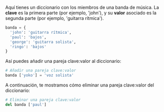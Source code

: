 Aquí tienes un diccionario con los miembros de una banda de música. La **clave** es la primera parte (por ejemplo, 'john'), y su **valor** asociado es la segunda parte (por ejemplo, 'guitarra rítmica').

```python
banda = {
  'john': 'guitarra rítmica',
  'paul': 'bajos',
  'george': 'guitarra solista',
  'ringo': 'bajos'
}
```

Así puedes añadir una pareja clave:valor al diccionario:

```python
# Añadir una pareja clave:valor
banda ['yoko'] = 'voz solista'
```

A continuación, te mostramos cómo eliminar una pareja clave:valor del diccionario:

```python
# Eliminar una pareja clave:valor
del banda ['paul']
```